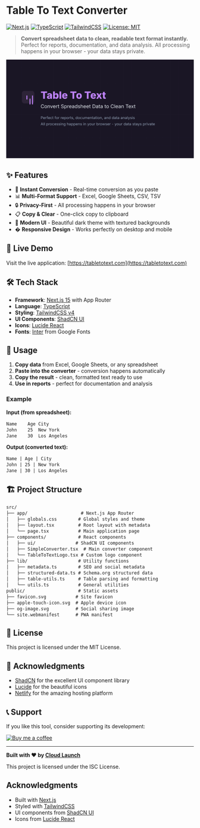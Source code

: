 # Table To Text Converter

[![Next.js](https://img.shields.io/badge/Next.js-15.4.2-black?style=flat-square&logo=next.js)](https://nextjs.org/)
[![TypeScript](https://img.shields.io/badge/TypeScript-5.0+-blue?style=flat-square&logo=typescript)](https://www.typescriptlang.org/)
[![TailwindCSS](https://img.shields.io/badge/TailwindCSS-4.0+-38B2AC?style=flat-square&logo=tailwind-css)](https://tailwindcss.com/)
[![License: MIT](https://img.shields.io/badge/License-MIT-yellow.svg?style=flat-square)](https://opensource.org/licenses/MIT)

> **Convert spreadsheet data to clean, readable text format instantly.** Perfect for reports, documentation, and data analysis. All processing happens in your browser - your data stays private.

![Table To Text Converter](./public/og-image.svg)

## ✨ Features

- 🔄 **Instant Conversion** - Real-time conversion as you paste
- 📊 **Multi-Format Support** - Excel, Google Sheets, CSV, TSV
- 🔒 **Privacy-First** - All processing happens in your browser
- 📋 **Copy & Clear** - One-click copy to clipboard
- 🎨 **Modern UI** - Beautiful dark theme with textured backgrounds
- � **Responsive Design** - Works perfectly on desktop and mobile
## 🚀 Live Demo

Visit the live application: [https://tabletotext.com](https://tabletotext.com)

## 🛠️ Tech Stack

- **Framework**: [Next.js 15](https://nextjs.org/) with App Router
- **Language**: [TypeScript](https://www.typescriptlang.org/)
- **Styling**: [TailwindCSS v4](https://tailwindcss.com/)
- **UI Components**: [ShadCN UI](https://ui.shadcn.com/)
- **Icons**: [Lucide React](https://lucide.dev/)
- **Fonts**: [Inter](https://fonts.google.com/specimen/Inter) from Google Fonts

## 🎯 Usage

1. **Copy data** from Excel, Google Sheets, or any spreadsheet
2. **Paste into the converter** - conversion happens automatically
3. **Copy the result** - clean, formatted text ready to use
4. **Use in reports** - perfect for documentation and analysis

### Example

**Input (from spreadsheet):**
```
Name	Age	City
John	25	New York
Jane	30	Los Angeles
```

**Output (converted text):**
```
Name | Age | City
John | 25 | New York
Jane | 30 | Los Angeles
```

## 🏗️ Project Structure

```
src/
├── app/                    # Next.js App Router
│   ├── globals.css        # Global styles and theme
│   ├── layout.tsx         # Root layout with metadata
│   └── page.tsx           # Main application page
├── components/            # React components
│   ├── ui/               # ShadCN UI components
│   ├── SimpleConverter.tsx  # Main converter component
│   └── TableToTextLogo.tsx # Custom logo component
├── lib/                   # Utility functions
│   ├── metadata.ts        # SEO and social metadata
│   ├── structured-data.ts # Schema.org structured data
│   ├── table-utils.ts     # Table parsing and formatting
│   └── utils.ts           # General utilities
public/                    # Static assets
├── favicon.svg           # Site favicon
├── apple-touch-icon.svg  # Apple device icon
├── og-image.svg          # Social sharing image
└── site.webmanifest      # PWA manifest
```

## 📝 License

This project is licensed under the MIT License.

## 🙏 Acknowledgments

- [ShadCN](https://ui.shadcn.com/) for the excellent UI component library
- [Lucide](https://lucide.dev/) for the beautiful icons
- [Netlify](https://netlify.com/) for the amazing hosting platform

## 📞 Support

If you like this tool, consider supporting its development:

[![Buy me a coffee](https://img.shields.io/badge/Buy%20me%20a%20coffee-☕-orange?style=flat-square)](https://ko-fi.com/mikecloudlaunch)

---

**Built with ❤️ by [Cloud Launch](https://cloudlaunch.au)**

This project is licensed under the ISC License.

## Acknowledgments

- Built with [Next.js](https://nextjs.org/)
- Styled with [TailwindCSS](https://tailwindcss.com/)
- UI components from [ShadCN UI](https://ui.shadcn.com/)
- Icons from [Lucide React](https://lucide.dev/)
